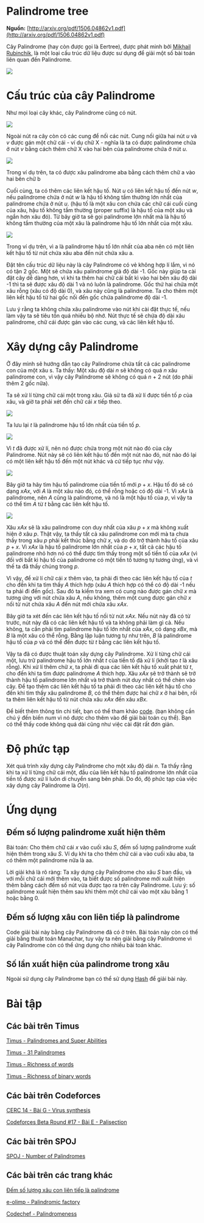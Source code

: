 # Palindrome tree
**Nguồn:** [http://arxiv.org/pdf/1506.04862v1.pdf](http://arxiv.org/pdf/1506.04862v1.pdf)

Cây Palindrome (hay còn được gọi là Eertree), được phát minh bởi [Mikhail Rubinchik](http://codeforces.com/profile/MikhailRubinchik), là một loại cấu trúc dữ liệu được sư dụng để giải một số bài toán liên quan đến Palindrome.

![](https://ai2-s2-public.s3.amazonaws.com/figures/2016-03-25/6087f2ff4f58df199c209655b0244597e72792b6/3-Figure1-1.png)

# Cấu trúc của cây Palindrome
Như mọi loại cây khác, cây Palindrome cũng có nút.

![](http://adilet.org/blog/25-09-14/nodes.png)

Ngoài nút ra cây còn có các cung để nối các nút. Cung nối giữa hai nút $u$ và $v$ được gán một chữ cái - ví dụ chữ X - nghĩa là ta có được palindrome chứa ở nút $v$ bằng cách thêm chữ X vào hai bên của palindrome chứa ở nút $u$.

![](http://adilet.org/blog/25-09-14/edge.png)

Trong ví dụ trên, ta có được xâu palindrome aba bằng cách thêm chữ a vào hai bên chữ b

Cuối cùng, ta có thêm các liên kết hậu tố. Nút $u$ có liên kết hậu tố đến nút $w$, nếu palindrome chứa ở nút $w$ là hậu tố không tầm thường lớn nhất của palindrome chứa ở nút $u$. (hậu tố là một xâu con chứa các chữ cái cuối cùng của xâu, hậu tố không tầm thường (proper suffix) là hậu tố của một xâu và ngắn hơn xâu đó). Từ bây giờ ta sẽ gọi palindrome lớn nhất mà là hậu tố không tầm thường của một xâu là palindrome hậu tố lớn nhất của một xâu.

![](http://adilet.org/blog/25-09-14/suffix-link.png)

Trong ví dụ trên, vì a là palindrome hậu tố lớn nhất của aba nên có một liên kết hậu tố từ nút chứa xâu aba đến nút chứa xâu a.

Đặt tên cấu trúc dữ liệu này là cây Palindrome có vẻ không hợp lí lắm, vì nó có tận 2 gốc. Một sẽ chứa xâu palindrome giả độ dài -1. Gốc này giúp ta cài đặt cây dễ dàng hơn, vì khi ta thêm hai chữ cái bất kì vào hai bên xâu độ dài -1 thì ta sẽ được xâu độ dài 1 và nó luôn là palindrome. Gốc thứ hai chứa một xâu rỗng (xâu có độ dài 0), và xâu này cũng là palindrome. Ta cho thêm một liên kết hậu tố từ hai gốc nối đến gốc chứa palindrome độ dài -1.

Lưu ý rằng ta không chứa xâu palindrome vào nút khi cài đặt thực tế, nếu làm vậy ta sẽ tiêu tốn quá nhiều bộ nhớ. Nút thực tế sẽ chứa độ dài xâu palindrome, chữ cái được gán vào các cung, và các liên kết hậu tố.

# Xây dựng cây Palindrome
Ở đây mình sẽ hướng dẫn tạo cây Palindrome chứa tất cả các palindrome con của một xâu s. Ta thấy: Một xâu độ dài $n$ sẽ không có quá $n$ xâu palindrome con, vì vậy cây Palindrome sẽ không có quá $n$ + 2 nút (do phải thêm 2 gốc nữa).

Ta sẽ xử lí từng chữ cái một trong xâu. Giả sử ta đã xử lí được tiền tố $p$ của xâu, và giờ ta phải xét đến chữ cái $x$ tiếp theo.

![](http://adilet.org/blog/25-09-14/build1.png)

Ta lưu lại $t$ là palindrome hậu tố lớn nhất của tiền tố $p$.

![](http://adilet.org/blog/25-09-14/build2.png)

Vì $t$ đã được xử lí, nên nó được chứa trong một nút nào đó của cây Palindrome. Nút này sẽ có liên kết hậu tố đến một nút nào đó, nút nào đó lại có một liên kết hậu tố đến một nút khác và cứ tiếp tục như vậy.

![](http://adilet.org/blog/25-09-14/build3.png)

Bây giờ ta hãy tìm hậu tố palindrome của tiền tố mới $p+x$. Hậu tố đó sẽ có dạng $xAx$, với $A$ là một xâu nào đó, có thể rỗng hoặc có độ dài -1. Vì $xAx$ là palindrome, nên $A$ cũng là palindrome, và nó là một hậu tố của $p$, vì vậy ta có thể tìm $A$ từ $t$ bằng các liên kết hậu tố.

![](http://adilet.org/blog/25-09-14/build4.png)

Xâu $xAx$ sẽ là xâu palindrome con duy nhất của xâu $p + x$ mà không xuất hiện ở xâu $p$. Thật vậy, ta thấy tất cả xâu palindrome con mới mà ta chưa thấy trong xâu $p$ phải kết thúc bằng chữ $x$, và do đó trở thành hâu tố của xâu $p + x$. Vì $xAx$ là hậu tố palindrome lớn nhất của $p + x$, tất cả các hậu tố palindrome nhỏ hơn nó có thể được tìm thấy trong một số tiền tố của $xAx$ (vì đối với bất kì hậu tố của palindrome có một tiền tố tương tự tương ứng), và vì thế ta đã thấy chúng trong $p$.

Vì vậy, để xử lí chữ cái $x$ thêm vào, ta phải đi theo các liên kết hậu tố của $t$ cho đến khi ta tìm thấy $A$ thích hợp (xâu $A$ thích hợp có thể có độ dài -1 nếu ta phải đi đến gốc). Sau đó ta kiểm tra xem có cung nào được gán chữ $x$ mà tương ứng với nút chứa xâu $A$, nếu không, thêm một cung được gán chữ $x$ nối từ nút chứa xâu $A$ đến nút mới chứa xâu $xAx$.

Bây giờ ta xét đến các liên kết hậu tố nối từ nút $xAx$. Nếu nút này đã có từ trước, nút này đã có các liên kết hậu tố và ta không phải làm gì cả. Nếu không, ta cần phải tìm palindrome hậu tố lớn nhất của $xAx$, có dạng $xBx$, mà $B$ là một xâu có thể rỗng. Bằng lập luận tương tự như trên, $B$ là palindrome hậu tố của $p$ và có thể đến được từ $t$ bằng các liên kết hậu tố.

Vậy ta đã có được thuật toán xây dựng cây Palindrome. Xử lí từng chữ cái một, lưu trữ palindrome hậu tố lớn nhất $t$ của tiền tố đã xử lí (khởi tạo $t$ là xâu rỗng). Khi xử lí thêm chữ $x$, ta phải đi qua các liên kết hậu tố xuất phát từ $t$, cho đến khi ta tìm được palindrome $A$ thích hợp. Xâu $xAx$ sẽ trở thành sẽ trở thành hậu tố palindrome lớn nhất và trở thành nút duy nhất có thể chèn vào cây. Để tạo thêm các liên kết hậu tố ta phải đi theo các liên kết hậu tố cho đến khi tìm thấy xâu palindrome $B$, có thể thêm được hai chữ $x$ ở hai bên, rồi ta thêm liên kết hậu tố từ nút chứa xâu $xAx$ đến xâu $xBx$.

Để biết thêm thông tin chi tiết, bạn có thể tham khảo [code](https://github.com/ADJA/algos/blob/master/Strings/PalindromeTree.cpp). (bạn không cần chú ý đến biến $num$ vì nó được cho thêm vào để giải bài toán cụ thể). Bạn có thể thấy code không quá dài cũng như việc cài đặt rất đơn giản.

# Độ phức tạp
Xét quá trình xây dựng cây Palindrome cho một xâu độ dài $n$. Ta thấy rằng khi ta xử lí từng chữ cái một, đầu của liên kết hậu tố palindrome lớn nhất của tiền tố được xử lí luôn di chuyển sang bên phải. Do đó, độ phức tạp của việc xây dựng cây Palindrome là $O(n)$.

# Ứng dụng

## Đếm số lượng palindrome xuất hiện thêm
Bài toán: Cho thêm chữ cái $x$ vào cuối xâu $S$, đếm số lượng palindrome xuất hiện thêm trong xâu $S$. Ví dụ khi ta cho thêm chữ cái a vào cuối xâu aba, ta có thêm một palindrome nữa là aa.

Lời giải khá là rõ ràng: Ta xây dựng cây Palindrome cho xâu $S$ ban đầu, và với mỗi chữ cái mới thêm vào, ta biết được số palindrome mới xuất hiện thêm bằng cách đếm số nút vừa được tạo ra trên cây Palindrome. Lưu ý: số palindrome xuất hiện thêm sau khi thêm một chữ cái vào một xâu bằng 1 hoặc bằng 0.

## Đếm số lượng xâu con liên tiếp là palindrome

Code giải bài này bằng cây Palindrome đã có ở trên. Bài toán này còn có thể giải bằng thuật toán Manachar, tuy vậy ta nên giải bằng cây Palindrome vì cây Palindrome còn có thể ứng dụng cho nhiều bài toán khác.

## Số lần xuất hiện của palindrome trong xâu

Ngoài sử dụng cây Palindrome bạn có thể sử dụng [Hash](http://vnoi.info/wiki/algo/string/hash) để giải bài này.

# Bài tập

## Các bài trên Timus
[Timus - Palindromes and Super Abilities](http://acm.timus.ru/problem.aspx?num=1960)

[Timus - 31 Palindromes](http://acm.timus.ru/problem.aspx?space=1&num=2044)

[Timus - Richness of words](http://acm.timus.ru/problem.aspx?num=2045)

[Timus - Richness of binary words](http://acm.timus.ru/problem.aspx?space=1&num=2037)

## Các bài trên Codeforces

[CERC 14 - Bài G - Virus synthesis](http://codeforces.com/gym/100543/attachments/download/2854/20142015-acmicpc-central-europe-regional-contest-cerc-14-en.pdf)

[Codeforces Beta Round #17 - Bài E - Palisection](http://codeforces.com/problemset/problem/17/E)

## Các bài trên SPOJ

[SPOJ - Number of Palindromes](http://www.spoj.com/problems/NUMOFPAL/)

## Các bài trên các trang khác

[Đếm số lượng xâu con liên tiếp là palindrome](http://informatics.mccme.ru/moodle/mod/statements/view.php?chapterid=1750)

[e-olimp - Palindromic factory](https://www.e-olymp.com/en/problems/2468)

[Codechef - Palindromeness](https://www.codechef.com/problems/PALPROB)
